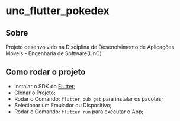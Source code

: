 # unc_flutter_pokedex

## Sobre
Projeto desenvolvido na Disciplina de Desenolvimento de Aplicações Móveis - Engenharia de Software(UnC)

## Como rodar o projeto
- Instalar o SDK do [Flutter](https://docs.flutter.dev/get-started/install);
- Clonar o Projeto;
- Rodar o Comando: `flutter pub get` para instalar os pacotes;
- Selecionar um Emulador ou Dispositivo;
- Rodar o Comando: `flutter run` para executar o App;
